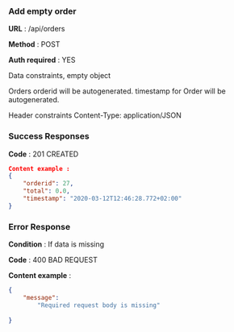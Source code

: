 ### Add empty order

**URL** : /api/orders

**Method** : POST

**Auth required** : YES


Data constraints, empty object

Orders orderid will be autogenerated.
timestamp for Order will be autogenerated.

Header constraints
Content-Type: application/JSON

### Success Responses

**Code** : 201 CREATED

```json
Content example :
{
    "orderid": 27,
    "total": 0.0,
    "timestamp": "2020-03-12T12:46:28.772+02:00"
}
```

### Error Response

**Condition** : If data is missing

**Code** : 400 BAD REQUEST

**Content example** :

```json
{
    "message": 
        "Required request body is missing"
    
}
```
